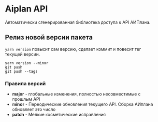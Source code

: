 # Aiplan API
Автоматически сгенерированная библиотека доступа к API АИПлана.

## Релиз новой версии пакета
`yarn version` повысит сам версию, сделает коммит и повесит тег текущей версии.
```
yarn version --minor
git push
git push --tags
```
### Правила версий
- **major** - глобальные изменения, полностью несовместимые с прошлым API
- **minor** - Переодические обновления текущего API. Сборка АИплана обновляет это число
- **patch** - Мелкие косметические исправления